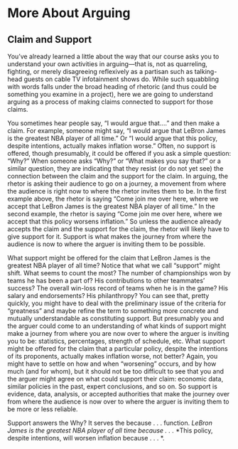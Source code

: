 # More About Arguing
## Claim and Support
You’ve already learned a little about the way that our course asks you to understand your own activities in arguing—that is, not as quarreling, fighting, or merely disagreeing reflexively as a partisan such as talking-head guests on cable TV infotainment shows do. While such squabbling with words falls under the broad heading of rhetoric (and thus could be something you examine in a project), here we are going to understand arguing as a process of making claims connected to support for those claims.

You sometimes hear people say, “I would argue that….” and then make a claim. For example, someone might say, “I would argue that LeBron James is the greatest NBA player of all time.” Or “I would argue that this policy, despite intentions, actually makes inflation worse.” Often, no support is offered, though presumably, it could be offered if you ask a simple question: “Why?” When someone asks “Why?” or “What makes you say that?” or a similar question, they are indicating that they resist (or do not yet see) the connection between the claim and the support for the claim. In arguing, the rhetor is asking their audience to go on a journey, a movement from where the audience is right now to where the rhetor invites them to be. In the first example above, the rhetor is saying “Come join me over here, where we accept that LeBron James is the greatest NBA player of all time.” In the second example, the rhetor is saying “Come join me over here, where we accept that this policy worsens inflation.” So unless the audience already accepts the claim and the support for the claim, the rhetor will likely have to give support for it. Support is what makes the journey from where the audience is now to where the arguer is inviting them to be possible.

What support might be offered for the claim that LeBron James is the greatest NBA player of all time? Notice that what we call “support” might shift. What seems to count the most? The number of championships won by teams he has been a part of? His contributions to other teammates’ success? The overall win-loss record of teams when he is in the game? His salary and endorsements? His philanthropy? You can see that, pretty quickly, you might have to deal with the preliminary issue of the criteria for “greatness” and maybe refine the term to something more concrete and mutually understandable as constituting support. But presumably you and the arguer could come to an understanding of what kinds of support might make a journey from where you are now over to where the arguer is inviting you to be: statistics, percentages, strength of schedule, etc.
What support might be offered for the claim that a particular policy, despite the intentions of its proponents, actually makes inflation worse, not better? Again, you might have to settle on how and when “worsening” occurs, and by how much (and for whom), but it should not be too difficult to see that you and the arguer might agree on what could support their claim: economic data, similar policies in the past, expert conclusions, and so on. So support is evidence, data, analysis, or accepted authorities that make the journey over from where the audience is now over to where the arguer is inviting them to be more or less reliable. 

Support answers the Why? It serves the because . . . function. *LeBron James is the greatest NBA player of all time because . . .* *This policy, despite intentions, will worsen inflation because . . . *.
